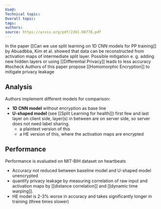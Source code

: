 ```yaml
---
Use@: 
Technical topic: 
Overall topic: 
tags: 
authors: 
source: https://arxiv.org/pdf/2301.08778.pdf
---
```



In the paper [[Can we use split learning on 1D CNN models for PP training]] by Abuadbba, Kim et al. showed that data can be reconstructed from activation maps of intermediate split layer.
Possible mitigation e. g. adding new hidden layers or using [[Differential Privacy]] leads to less accuracy #tocheck
Authors of this paper propose [[Homomorphic Encryption]] to mitigate privacy leakage


## Analysis
Authors implement different models for comparison:
- **1D CNN model** without encryption as base line
- **U-shaped model** (see [[Split Learning for health]]) first few and last layer on client side, layer(s) in between are on server side, so server does not need label sharing.
	- a plaintext version of this
	- a HE version of this, where the activation maps are encrypted

## Performance
Performance is evaluated on MIT-BIH dataset on heartbeats
- Accuracy not reduced between baseline model and U-shaped model unencrypted
- quantify privacy leakage by measuring correlation of raw input and activation maps by [[distance correlation]] and [[dynamic time warping]].
- HE model is 2-3% worse in accuracy and takes significantly longer in training (three times slower)